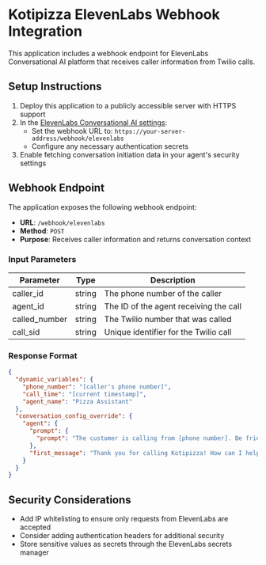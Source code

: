 # Kotipizza ElevenLabs Webhook Integration

This application includes a webhook endpoint for ElevenLabs Conversational AI platform that receives caller information from Twilio calls.

## Setup Instructions

1. Deploy this application to a publicly accessible server with HTTPS support
2. In the [ElevenLabs Conversational AI settings](https://elevenlabs.io/app/conversational-ai/settings):
   - Set the webhook URL to: `https://your-server-address/webhook/elevenlabs`
   - Configure any necessary authentication secrets
3. Enable fetching conversation initiation data in your agent's security settings

## Webhook Endpoint

The application exposes the following webhook endpoint:

- **URL**: `/webhook/elevenlabs`
- **Method**: `POST`
- **Purpose**: Receives caller information and returns conversation context

### Input Parameters

| Parameter     | Type   | Description                            |
| ------------- | ------ | -------------------------------------- |
| caller_id     | string | The phone number of the caller         |
| agent_id      | string | The ID of the agent receiving the call |
| called_number | string | The Twilio number that was called      |
| call_sid      | string | Unique identifier for the Twilio call  |

### Response Format

```json
{
  "dynamic_variables": {
    "phone_number": "[caller's phone number]",
    "call_time": "[current timestamp]",
    "agent_name": "Pizza Assistant"
  },
  "conversation_config_override": {
    "agent": {
      "prompt": {
        "prompt": "The customer is calling from [phone number]. Be friendly and helpful."
      },
      "first_message": "Thank you for calling Kotipizza! How can I help you today?"
    }
  }
}
```

## Security Considerations

- Add IP whitelisting to ensure only requests from ElevenLabs are accepted
- Consider adding authentication headers for additional security
- Store sensitive values as secrets through the ElevenLabs secrets manager
